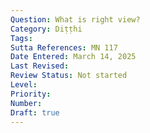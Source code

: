 ```yaml
---
Question: What is right view?
Category: Diṭṭhi
Tags:
Sutta References: MN 117
Date Entered: March 14, 2025
Last Revised:
Review Status: Not started
Level: 
Priority: 
Number: 
Draft: true
---
```

